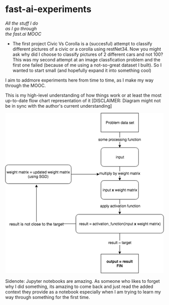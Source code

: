 # fast-ai-experiments
*All the stuff* 
*I do*  
*as I go through*  
*the fast.ai MOOC*  

- The first project Civic Vs Corolla is a (succesful) attempt to classify different pictures of a civic or a corolla
using restNet34. Now you might ask why did I choose to classify pictures of 2 different cars and not 100? 
This was my second attempt at an image classfication problem and the first one failed (because of me using a not-so-great 
dataset I built). So I wanted to start small (and hopefully expand it into something cool)

I aim to addmore experiments here from time to time, as I make my way through the MOOC. 

This is my high-level understanding of how things work or at least the most up-to-date flow chart representation of it
[DISCLAIMER: Diagram might not be in sync with the author's current understanding]

![why flowcharts? because they are awesome, and don't you wish everything was simply described by a flowchart](https://github.com/kshitijng/fast-ai-experiments/blob/master/ELI18-Neural%20Networks%20to%20myself.png)


Sidenote: Jupyter notebooks are amazing. As someone who likes to forget why I did something, its amazing to come back and just read the added context they provide as a notebook especially when I am trying to learn my way through something for the first time. 
